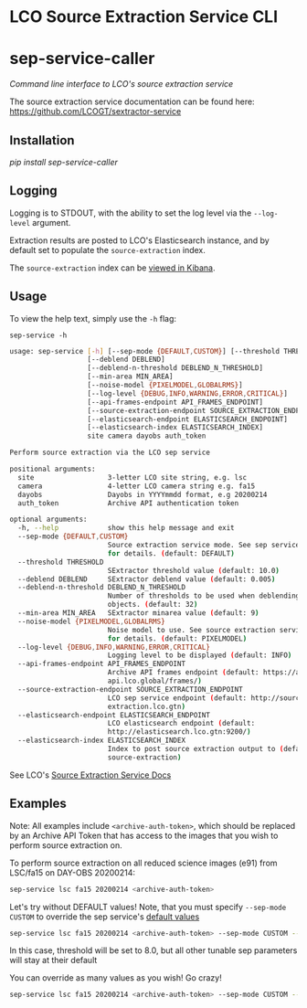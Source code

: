 # LCO Source Extraction Service CLI

# sep-service-caller
*Command line interface to LCO's source extraction service*

The source extraction service documentation can be found here: https://github.com/LCOGT/sextractor-service

## Installation
*pip install sep-service-caller*

## Logging
Logging is to STDOUT, with the ability to set the log level via the `--log-level` argument.

Extraction results are posted to LCO's Elasticsearch instance, and by default set to populate
the `source-extraction` index.

The `source-extraction` index can be [viewed in Kibana](http://kibana.lco.gtn/goto/8429a1c456dd20b653a4f1f8ef4ff78f).

## Usage
To view the help text, simply use the `-h` flag:

`sep-service -h`

```bash
usage: sep-service [-h] [--sep-mode {DEFAULT,CUSTOM}] [--threshold THRESHOLD]
                   [--deblend DEBLEND]
                   [--deblend-n-threshold DEBLEND_N_THRESHOLD]
                   [--min-area MIN_AREA]
                   [--noise-model {PIXELMODEL,GLOBALRMS}]
                   [--log-level {DEBUG,INFO,WARNING,ERROR,CRITICAL}]
                   [--api-frames-endpoint API_FRAMES_ENDPOINT]
                   [--source-extraction-endpoint SOURCE_EXTRACTION_ENDPOINT]
                   [--elasticsearch-endpoint ELASTICSEARCH_ENDPOINT]
                   [--elasticsearch-index ELASTICSEARCH_INDEX]
                   site camera dayobs auth_token

Perform source extraction via the LCO sep service

positional arguments:
  site                  3-letter LCO site string, e.g. lsc
  camera                4-letter LCO camera string e.g. fa15
  dayobs                Dayobs in YYYYmmdd format, e.g 20200214
  auth_token            Archive API authentication token

optional arguments:
  -h, --help            show this help message and exit
  --sep-mode {DEFAULT,CUSTOM}
                        Source extraction service mode. See sep service docs
                        for details. (default: DEFAULT)
  --threshold THRESHOLD
                        SExtractor threshold value (default: 10.0)
  --deblend DEBLEND     SExtractor deblend value (default: 0.005)
  --deblend-n-threshold DEBLEND_N_THRESHOLD
                        Number of thresholds to be used when deblending
                        objects. (default: 32)
  --min-area MIN_AREA   SExtractor minarea value (default: 9)
  --noise-model {PIXELMODEL,GLOBALRMS}
                        Noise model to use. See source extraction service docs
                        for details. (default: PIXELMODEL)
  --log-level {DEBUG,INFO,WARNING,ERROR,CRITICAL}
                        Logging level to be displayed (default: INFO)
  --api-frames-endpoint API_FRAMES_ENDPOINT
                        Archive API frames endpoint (default: https://archive-
                        api.lco.global/frames/)
  --source-extraction-endpoint SOURCE_EXTRACTION_ENDPOINT
                        LCO sep service endpoint (default: http://source-
                        extraction.lco.gtn)
  --elasticsearch-endpoint ELASTICSEARCH_ENDPOINT
                        LCO elasticsearch endpoint (default:
                        http://elasticsearch.lco.gtn:9200/)
  --elasticsearch-index ELASTICSEARCH_INDEX
                        Index to post source extraction output to (default:
                        source-extraction)

```

See LCO's [Source Extraction Service Docs](https://github.com/LCOGT/sextractor-service)

## Examples
Note: All examples include `<archive-auth-token>`, which should be replaced by an Archive API Token that has access
to the images that you wish to perform source extraction on.

To perform source extraction on all reduced science images (e91) from LSC/fa15 on DAY-OBS 20200214:
```bash
sep-service lsc fa15 20200214 <archive-auth-token>
```

Let's try without DEFAULT values!
Note, that you must specify `--sep-mode CUSTOM` to override the sep service's [default values](https://github.com/LCOGT/sextractor-service#extraction-modes)
```bash
sep-service lsc fa15 20200214 <archive-auth-token> --sep-mode CUSTOM --threshold 8.0
```
In this case, threshold will be set to 8.0, but all other tunable sep parameters will stay at their default

You can override as many values as you wish! Go crazy!
```bash
sep-service lsc fa15 20200214 <archive-auth-token> --sep-mode CUSTOM --threshold 8.0 --minarea 2.0 --noise-model GLOBALRMS
```
